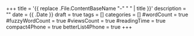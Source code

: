 +++
title = '{{ replace .File.ContentBaseName "-" " " | title }}'
description = ""
date = {{ .Date }}
draft = true
tags = []
categories = []
#wordCount = true
#fuzzyWordCount = true
#viewsCount = true
#readingTime = true
compact4Phone = true
betterList4Phone = true
+++
